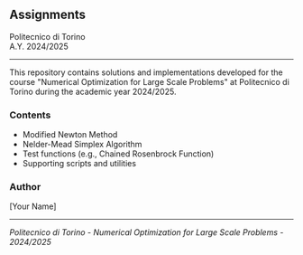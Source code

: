 ## Assignments

Politecnico di Torino  
A.Y. 2024/2025

---

This repository contains solutions and implementations developed for the course "Numerical Optimization for Large Scale Problems" at Politecnico di Torino during the academic year 2024/2025.

### Contents

- Modified Newton Method
- Nelder-Mead Simplex Algorithm
- Test functions (e.g., Chained Rosenbrock Function)
- Supporting scripts and utilities

### Author

[Your Name]

---

*Politecnico di Torino - Numerical Optimization for Large Scale Problems - 2024/2025*
